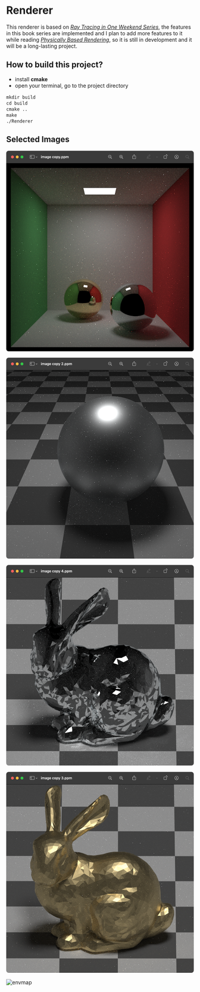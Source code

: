 # Renderer

This renderer is based on [_Ray Tracing in One Weekend Series_](https://raytracing.github.io/), the features in this book series are implemented and I plan to add more features to it while reading [_Physically Based Rendering_](https://www.pbr-book.org/3ed-2018/contents), so it is still in development and it will be a long-lasting project.

## How to build this project?

* install **cmake**
* open your terminal, go to the project directory

```
mkdir build
cd build
cmake ..
make
./Renderer
```

## Selected Images

![cornell_box](./images/cornell_box.png)

![ball](./images/ball.png)

![bunny_alu](./images/bunny_alu.png)

![bunny_au](./images/bunny_au.png)

![envmap](./images/envmap.png)


